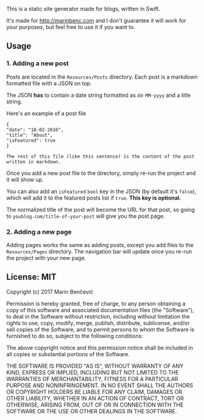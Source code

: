 
This is a static site generator made for blogs, written in Swift.

It's made for http://marinbenc.com and I don't guarantee it will work for your purposes, but feel free to use it if you want to.

## Usage

### 1. Adding a new post

Posts are located in the `Resources/Posts` directory. Each post is a markdown formatted file with a JSON on top.

The JSON **has** to contain a date string formatted as `dd-MM-yyyy` and a title string.

Here's an example of a post file

```
{
"date": "18-02-2016",
"title": "About",
"isFeatured": true
}

The rest of this file (like this sentence) is the content of the post written in markdown.
```

Once you add a new post file to the directory, simply re-run the project and it will show up.

You can also add an `isFeatured` `bool` key in the JSON (by default it's `false`), which will add it to the featured posts list if `true`. **This key is optional.**

The normalized title of the post will become the URL for that post, so going to `youblog.com/title-of-your-post` will give you the post page.

### 2. Adding a new page

Adding pages works the same as adding posts, except you add files to the `Resources/Pages` directory. The navigation bar will update once you re-run the project with your new page.

## License: MIT

Copyright (c) 2017 Marin Benčević

Permission is hereby granted, free of charge, to any person obtaining a copy of this software and associated documentation files (the "Software"), to deal in the Software without restriction, including without limitation the rights to use, copy, modify, merge, publish, distribute, sublicense, and/or sell copies of the Software, and to permit persons to whom the Software is furnished to do so, subject to the following conditions:

The above copyright notice and this permission notice shall be included in all copies or substantial portions of the Software.

THE SOFTWARE IS PROVIDED "AS IS", WITHOUT WARRANTY OF ANY KIND, EXPRESS OR IMPLIED, INCLUDING BUT NOT LIMITED TO THE WARRANTIES OF MERCHANTABILITY, FITNESS FOR A PARTICULAR PURPOSE AND NONINFRINGEMENT. IN NO EVENT SHALL THE AUTHORS OR COPYRIGHT HOLDERS BE LIABLE FOR ANY CLAIM, DAMAGES OR OTHER LIABILITY, WHETHER IN AN ACTION OF CONTRACT, TORT OR OTHERWISE, ARISING FROM, OUT OF OR IN CONNECTION WITH THE SOFTWARE OR THE USE OR OTHER DEALINGS IN THE SOFTWARE.
